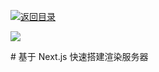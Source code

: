 [![返回目录](https://parg.co/UY3)](https://parg.co/U0I) 

[![](https://parg.co/UbM)](https://parg.co/bWg)



# 基于 Next.js 快速搭建渲染服务器